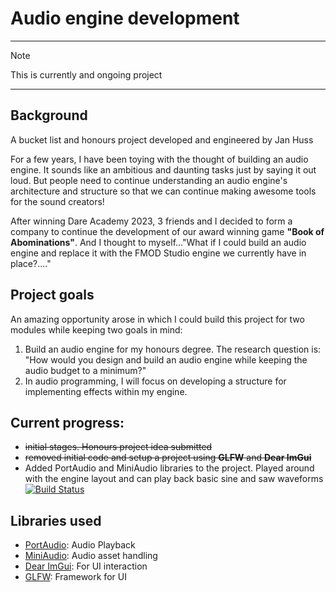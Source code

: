 ﻿# Audio engine development

---

> [!NOTE]
> This is currently and ongoing project

---

## Background
A bucket list and honours project developed and engineered by Jan Huss

For a few years, I have been toying with the thought of building an audio engine. It sounds like an ambitious and daunting tasks just by saying it out loud. But people need to continue understanding an audio engine's architecture and structure so that we can continue making awesome tools for the sound creators!

After winning Dare Academy 2023, 3 friends and I decided to form a company to continue the development of our award winning game **"Book of Abominations"**. And I thought to myself..."What if I could build an audio engine and replace it with the FMOD Studio engine we currently have in place?...."

## Project goals
An amazing opportunity arose in which I could build this project for two modules while keeping two goals in mind: 
1. Build an audio engine for my honours degree. The research question is: "How would you design and build an audio engine while keeping the audio budget to a minimum?"
2. In audio programming, I will focus on developing a structure for implementing effects within my engine.

## Current progress:
- ~~initial stages. Honours project idea submitted~~
- ~~removed initial code and setup a project using **GLFW** and **Dear ImGui**~~
- Added PortAudio and MiniAudio libraries to the project. Played around with the engine layout and can play back basic sine and saw waveforms<br>
[![Build Status](https://img.shields.io/badge/build-passing-brightgreen.svg)](https://github.com/)

## Libraries used
- [PortAudio](https://www.portaudio.com/): Audio Playback
- [MiniAudio](https://miniaud.io/): Audio asset handling
- [Dear ImGui](https://github.com/ocornut/imgui): For UI interaction
- [GLFW](https://www.glfw.org/): Framework for UI
